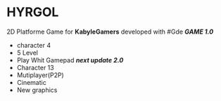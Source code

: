 # HYRGOL
 2D Platforme Game for **KabyleGamers** developed with #Gde
 ***GAME 1.0***
 * character 4 
 * 5 Level
 * Play Whit Gamepad
 ***next update 2.0***
 * Character 13
 * Mutiplayer(P2P)
 * Cinematic
 * New graphics
